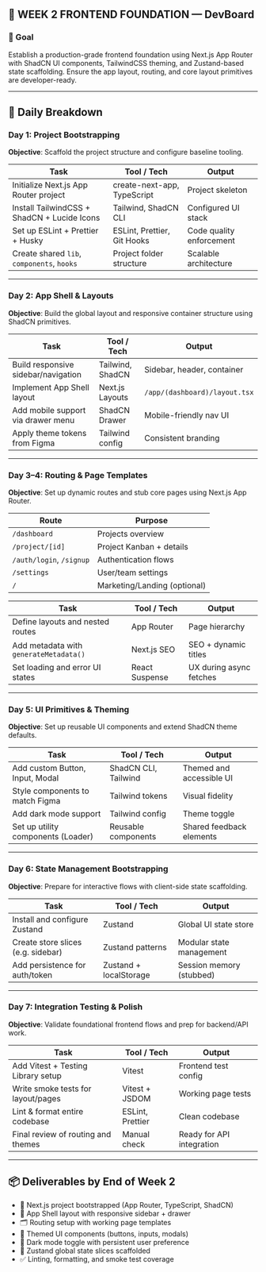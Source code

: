 ## 🔹 WEEK 2 FRONTEND FOUNDATION — DevBoard

### 🎯 Goal

Establish a production-grade frontend foundation using Next.js App Router with ShadCN UI components, TailwindCSS theming, and Zustand-based state scaffolding. Ensure the app layout, routing, and core layout primitives are developer-ready.

---

## 📅 Daily Breakdown

### **Day 1: Project Bootstrapping**

**Objective**: Scaffold the project structure and configure baseline tooling.

| Task                                         | Tool / Tech                 | Output                              |
|----------------------------------------------|------------------------------|-------------------------------------|
| Initialize Next.js App Router project        | create-next-app, TypeScript | Project skeleton                    |
| Install TailwindCSS + ShadCN + Lucide Icons  | Tailwind, ShadCN CLI         | Configured UI stack                 |
| Set up ESLint + Prettier + Husky             | ESLint, Prettier, Git Hooks | Code quality enforcement            |
| Create shared `lib`, `components`, `hooks`   | Project folder structure     | Scalable architecture               |

---

### **Day 2: App Shell & Layouts**

**Objective**: Build the global layout and responsive container structure using ShadCN primitives.

| Task                                  | Tool / Tech         | Output                       |
|---------------------------------------|----------------------|------------------------------|
| Build responsive sidebar/navigation   | Tailwind, ShadCN     | Sidebar, header, container   |
| Implement App Shell layout            | Next.js Layouts      | `/app/(dashboard)/layout.tsx` |
| Add mobile support via drawer menu    | ShadCN Drawer        | Mobile-friendly nav UI       |
| Apply theme tokens from Figma         | Tailwind config      | Consistent branding           |

---

### **Day 3–4: Routing & Page Templates**

**Objective**: Set up dynamic routes and stub core pages using Next.js App Router.

| Route                    | Purpose                                      |
|--------------------------|----------------------------------------------|
| `/dashboard`             | Projects overview                            |
| `/project/[id]`          | Project Kanban + details                     |
| `/auth/login`, `/signup`| Authentication flows                         |
| `/settings`              | User/team settings                           |
| `/`                      | Marketing/Landing (optional)                 |

| Task                                      | Tool / Tech      | Output                       |
|-------------------------------------------|------------------|------------------------------|
| Define layouts and nested routes          | App Router       | Page hierarchy               |
| Add metadata with `generateMetadata()`    | Next.js SEO      | SEO + dynamic titles         |
| Set loading and error UI states           | React Suspense   | UX during async fetches      |

---

### **Day 5: UI Primitives & Theming**

**Objective**: Set up reusable UI components and extend ShadCN theme defaults.

| Task                                 | Tool / Tech        | Output                         |
|--------------------------------------|---------------------|--------------------------------|
| Add custom Button, Input, Modal      | ShadCN CLI, Tailwind | Themed and accessible UI       |
| Style components to match Figma      | Tailwind tokens     | Visual fidelity                |
| Add dark mode support                | Tailwind config     | Theme toggle                   |
| Set up utility components (Loader)   | Reusable components | Shared feedback elements       |

---

### **Day 6: State Management Bootstrapping**

**Objective**: Prepare for interactive flows with client-side state scaffolding.

| Task                                 | Tool / Tech         | Output                           |
|--------------------------------------|----------------------|----------------------------------|
| Install and configure Zustand        | Zustand              | Global UI state store            |
| Create store slices (e.g. sidebar)   | Zustand patterns      | Modular state management         |
| Add persistence for auth/token       | Zustand + localStorage | Session memory (stubbed)         |

---

### **Day 7: Integration Testing & Polish**

**Objective**: Validate foundational frontend flows and prep for backend/API work.

| Task                                      | Tool / Tech        | Output                         |
|-------------------------------------------|---------------------|--------------------------------|
| Add Vitest + Testing Library setup        | Vitest              | Frontend test config           |
| Write smoke tests for layout/pages        | Vitest + JSDOM      | Working page tests             |
| Lint & format entire codebase             | ESLint, Prettier    | Clean codebase                 |
| Final review of routing and themes        | Manual check        | Ready for API integration      |

---

## 📦 Deliverables by End of Week 2

* 📁 Next.js project bootstrapped (App Router, TypeScript, ShadCN)
* 🧱 App Shell layout with responsive sidebar + drawer
* 🗂️ Routing setup with working page templates
* 🎨 Themed UI components (buttons, inputs, modals)
* 🌙 Dark mode toggle with persistent user preference
* 🧠 Zustand global state slices scaffolded
* ✅ Linting, formatting, and smoke test coverage
